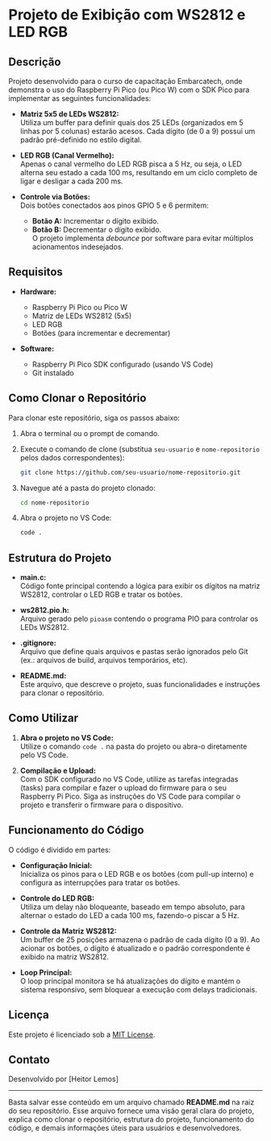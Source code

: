 
# Projeto de Exibição com WS2812 e LED RGB

## Descrição

Projeto desenvolvido para o curso de capacitação Embarcatech, onde demonstra o uso do Raspberry Pi Pico (ou Pico W) 
com o SDK Pico para implementar as seguintes funcionalidades:

- **Matriz 5x5 de LEDs WS2812:**  
  Utiliza um buffer para definir quais dos 25 LEDs (organizados em 5 linhas por 5 colunas) estarão acesos. Cada dígito (de 0 a 9) possui um padrão pré-definido no estilo digital.

- **LED RGB (Canal Vermelho):**  
  Apenas o canal vermelho do LED RGB pisca a 5 Hz, ou seja, o LED alterna seu estado a cada 100 ms, resultando em um ciclo completo de ligar e desligar a cada 200 ms.

- **Controle via Botões:**  
  Dois botões conectados aos pinos GPIO 5 e 6 permitem:
  - **Botão A:** Incrementar o dígito exibido.
  - **Botão B:** Decrementar o dígito exibido.  
  O projeto implementa *debounce* por software para evitar múltiplos acionamentos indesejados.

## Requisitos

- **Hardware:**
  - Raspberry Pi Pico ou Pico W
  - Matriz de LEDs WS2812 (5x5)
  - LED RGB
  - Botões (para incrementar e decrementar)

- **Software:**
  - Raspberry Pi Pico SDK configurado (usando VS Code)
  - Git instalado

## Como Clonar o Repositório

Para clonar este repositório, siga os passos abaixo:

1. Abra o terminal ou o prompt de comando.
2. Execute o comando de clone (substitua `seu-usuario` e `nome-repositorio` pelos dados correspondentes):

   ```bash
   git clone https://github.com/seu-usuario/nome-repositorio.git
   ```

3. Navegue até a pasta do projeto clonado:

   ```bash
   cd nome-repositorio
   ```

4. Abra o projeto no VS Code:

   ```bash
   code .
   ```

## Estrutura do Projeto

- **main.c:**  
  Código fonte principal contendo a lógica para exibir os dígitos na matriz WS2812, controlar o LED RGB e tratar os botões.

- **ws2812.pio.h:**  
  Arquivo gerado pelo `pioasm` contendo o programa PIO para controlar os LEDs WS2812.

- **.gitignore:**  
  Arquivo que define quais arquivos e pastas serão ignorados pelo Git (ex.: arquivos de build, arquivos temporários, etc).

- **README.md:**  
  Este arquivo, que descreve o projeto, suas funcionalidades e instruções para clonar o repositório.

## Como Utilizar

1. **Abra o projeto no VS Code:**  
   Utilize o comando `code .` na pasta do projeto ou abra-o diretamente pelo VS Code.

2. **Compilação e Upload:**  
   Com o SDK configurado no VS Code, utilize as tarefas integradas (tasks) para compilar e fazer o upload do firmware para o seu Raspberry Pi Pico. Siga as instruções do VS Code para compilar o projeto e transferir o firmware para o dispositivo.

## Funcionamento do Código

O código é dividido em partes:

- **Configuração Inicial:**  
  Inicializa os pinos para o LED RGB e os botões (com pull-up interno) e configura as interrupções para tratar os botões.

- **Controle do LED RGB:**  
  Utiliza um delay não bloqueante, baseado em tempo absoluto, para alternar o estado do LED a cada 100 ms, fazendo-o piscar a 5 Hz.

- **Controle da Matriz WS2812:**  
  Um buffer de 25 posições armazena o padrão de cada dígito (0 a 9). Ao acionar os botões, o dígito é atualizado e o padrão correspondente é exibido na matriz WS2812.

- **Loop Principal:**  
  O loop principal monitora se há atualizações do dígito e mantém o sistema responsivo, sem bloquear a execução com delays tradicionais.

## Licença

Este projeto é licenciado sob a [MIT License](LICENSE).

## Contato

Desenvolvido por [Heitor Lemos]  


---

Basta salvar esse conteúdo em um arquivo chamado **README.md** na raiz do seu repositório. Esse arquivo fornece uma visão geral clara do projeto, explica como clonar o repositório, estrutura do projeto, funcionamento do código, e demais informações úteis para usuários e desenvolvedores.
